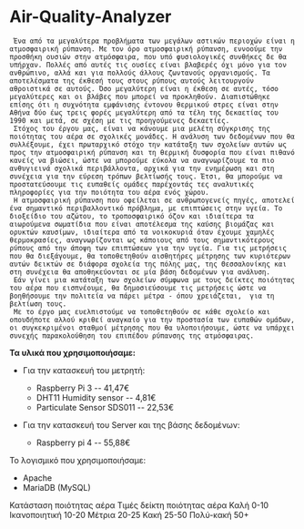 # Air-Quality-Analyzer
     Ένα από τα μεγαλύτερα προβλήματα των μεγάλων αστικών περιοχών είναι η ατμοσφαιρική ρύπανση. Με τον όρο ατμοσφαιρική ρύπανση, εννοούμε την προσθήκη ουσιών στην ατμόσφαιρα, που υπό φυσιολογικές συνθήκες δε θα υπήρχαν. Πολλές από αυτές τις ουσίες είναι βλαβερές όχι μόνο για τον ανθρώπινο, αλλά και για πολλούς άλλους ζωντανούς οργανισμούς. Τα αποτελέσματα της έκθεσή τους στους ρύπους αυτούς λειτουργούν αθροιστικά σε αυτούς. Όσο μεγαλύτερη είναι η έκθεση σε αυτές, τόσο μεγαλύτερες και οι βλάβες που μπορεί να προκληθούν. Διαπιστώθηκε επίσης ότι η συχνότητα εμφάνισης έντονου θερμικού στρες είναι στην Αθήνα δύο έως τρεις φορές μεγαλύτερη από τα τέλη της δεκαετίας του 1990 και μετά, σε σχέση με τις προηγούμενες δεκαετίες.
     Στόχος του έργου μας, είναι να κάνουμε μια μελέτη σύγκρισης της ποιότητας του αέρα σε σχολικές μονάδες. Η ανάλυση των δεδομένων που θα συλλέξουμε, έχει πρωταρχικό στόχο την κατάταξη των σχολείων αυτών ως προς την ατμοσφαιρική ρύπανση και τη θερμική δυσφορία που είναι πιθανό κανείς να βιώσει, ώστε να μπορούμε εύκολα να αναγνωρίζουμε τα πιο ανθυγιεινά σχολικά περιβάλλοντα, αρχικά για την ενημέρωση και στη συνέχεια για την εύρεση τρόπων βελτίωσής τους. Έτσι, θα μπορούμε να προστατεύσουμε τις ευπαθείς ομάδες παρέχοντάς τες αναλυτικές πληροφορίες για την ποιότητα του αέρα ενός χώρου.
     Η ατμοσφαιρική ρύπανση που οφείλεται σε ανθρωπογενείς πηγές, αποτελεί ένα σημαντικό περιβαλλοντικό πρόβλημα, με επιπτώσεις στην υγεία. Το διοξείδιο του αζώτου, το τροποσφαιρικό όζον και ιδιαίτερα τα αιωρούμενα σωματίδια που είναι αποτέλεσμα της καύσης βιομάζας και ορυκτών καυσίμων, ιδιαίτερα από τα νοικοκυριά όταν έχουμε χαμηλές θερμοκρασίες, αναγνωρίζονται ως κάποιους από τους σημαντικότερους ρύπους από την άποψη των επιπτώσεων για την υγεία. Για τις μετρήσεις που θα διεξάγουμε, θα τοποθετηθούν αισθητήρες μέτρησης των κυριότερων αυτών δεικτών σε διάφορα σχολεία της πόλης μας, της Θεσσαλονίκης και στη συνέχεια θα αποθηκεύονται σε μία βάση δεδομένων για ανάλυση.
     Εάν γίνει μια κατάταξη των σχολείων σύμφωνα με τους δείκτες ποιότητας του αέρα που εισπνέουμε, θα δημοσιεύσουμε τις μετρήσεις ώστε να βοηθήσουμε την πολιτεία να πάρει μέτρα - όπου χρειάζεται,  για τη βελτίωση τους. 
     Με το έργο μας ευελπιστούμε να τοποθετηθούν σε κάθε σχολείο και οπουδήποτε αλλού κριθεί αναγκαίο για την προστασία των ευπαθών ομάδων, οι συγκεκριμένοι σταθμοί μέτρησης που θα υλοποιήσουμε, ώστε να υπάρχει συνεχής παρακολούθηση του επιπέδου ρύπανσης της ατμόσφαιρας.


**Τα υλικά που χρησιμοποιήσαμε:**

 * Για την κατασκευή του μετρητή:
   * Raspberry Pi 3 -- 41,47€
   * DHT11 Humidity sensor -- 4,81€
   * Particulate Sensor SDS011 -- 22,53€
   
 * Για την κατασκευή του Server και της βάσης δεδομένων:
   * Raspberry pi 4 -- 55,88€
  
Το λογισμικό που χρησιμοποιήσαμε:
  * Apache
  * MariaDB (MySQL)


Κατάσταση ποιότητας αέρα  Τιμές δείκτη ποιότητας αέρα
Καλή                       0-10
Ικανοποιητική             10-20
Μέτρια                    20-25
Κακή                      25-50
Πολύ-κακή                 50+
